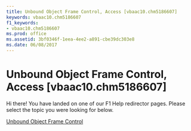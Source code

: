 ```yaml
---
title: Unbound Object Frame Control, Access [vbaac10.chm5186607]
keywords: vbaac10.chm5186607
f1_keywords:
- vbaac10.chm5186607
ms.prod: office
ms.assetid: 3bf0346f-1eea-4ee2-a891-cbe39dc303e8
ms.date: 06/08/2017
---
```



# Unbound Object Frame Control, Access [vbaac10.chm5186607]

Hi there! You have landed on one of our F1 Help redirector pages. Please select the topic you were looking for below.

[Unbound Object Frame Control](http://msdn.microsoft.com/library/4a0874dc-ecac-be7c-25e2-ecc79696e2eb%28Office.15%29.aspx)


